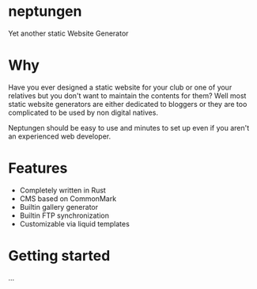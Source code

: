 # neptungen
Yet another static Website Generator

# Why
Have you ever designed a static website for your club or one of your relatives but you don't want to maintain the contents for them? Well most static website generators are either dedicated to bloggers or they are too complicated to be used by non digital natives. 

Neptungen should be easy to use and minutes to set up even if you aren't an experienced web developer.

# Features
- Completely written in Rust
- CMS based on CommonMark
- Builtin gallery generator
- Builtin FTP synchronization
- Customizable via liquid templates

# Getting started
...
